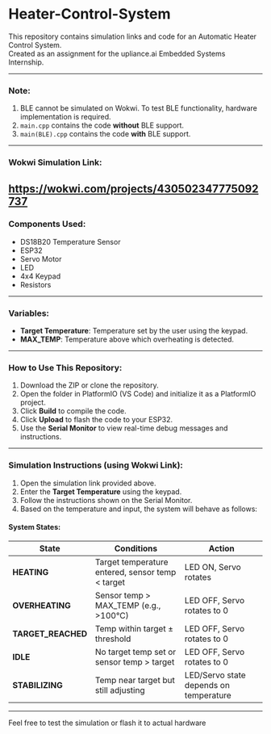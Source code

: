 # Heater-Control-System

This repository contains simulation links and code for an Automatic Heater Control System.  
Created as an assignment for the upliance.ai Embedded Systems Internship.

---

### Note:
1. BLE cannot be simulated on Wokwi. To test BLE functionality, hardware implementation is required.
2. `main.cpp` contains the code **without** BLE support.
3. `main(BLE).cpp` contains the code **with** BLE support.

---

### Wokwi Simulation Link:
https://wokwi.com/projects/430502347775092737
---

### Components Used:
- DS18B20 Temperature Sensor  
- ESP32  
- Servo Motor  
- LED  
- 4x4 Keypad  
- Resistors  

---

### Variables:
- **Target Temperature**: Temperature set by the user using the keypad.
- **MAX_TEMP**: Temperature above which overheating is detected.

---

### How to Use This Repository:
1. Download the ZIP or clone the repository.
2. Open the folder in PlatformIO (VS Code) and initialize it as a PlatformIO project.
3. Click **Build** to compile the code.
4. Click **Upload** to flash the code to your ESP32.
5. Use the **Serial Monitor** to view real-time debug messages and instructions.

---

### Simulation Instructions (using Wokwi Link):
1. Open the simulation link provided above.
2. Enter the **Target Temperature** using the keypad.
3. Follow the instructions shown on the Serial Monitor.
4. Based on the temperature and input, the system will behave as follows:

#### System States:

| State           | Conditions                                      | Action                                  |
|----------------|--------------------------------------------------|-----------------------------------------|
| **HEATING**     | Target temperature entered, sensor temp < target | LED ON, Servo rotates                   |
| **OVERHEATING** | Sensor temp > MAX_TEMP (e.g., >100°C)            | LED OFF, Servo rotates to 0             |
| **TARGET_REACHED** | Temp within target ± threshold                 | LED OFF, Servo rotates to 0             |
| **IDLE**        | No target temp set or sensor temp > target      | LED OFF, Servo rotates to 0             |
| **STABILIZING** | Temp near target but still adjusting            | LED/Servo state depends on temperature  |

---

Feel free to test the simulation or flash it to actual hardware
